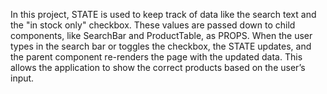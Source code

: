 In this project, STATE is used to keep track of data like the search text and the "in stock only" checkbox. These values are passed down to child components, like SearchBar and ProductTable, as PROPS. When the user types in the search bar or toggles the checkbox, the STATE updates, and the parent component re-renders the page with the updated data. This allows the application to show the correct products based on the user’s input.
